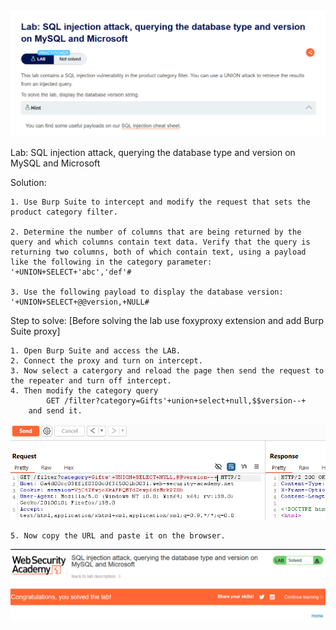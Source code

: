 ![Lab title](image.png)

Lab: SQL injection attack, querying the database type and version on MySQL and Microsoft

Solution: 
    
    1. Use Burp Suite to intercept and modify the request that sets the product category filter.

    2. Determine the number of columns that are being returned by the query and which columns contain text data. Verify that the query is returning two columns, both of which contain text, using a payload like the following in the category parameter:
    '+UNION+SELECT+'abc','def'#

    3. Use the following payload to display the database version:
    '+UNION+SELECT+@@version,+NULL#

Step to solve: [Before solving the lab use foxyproxy extension and add Burp Suite proxy]

    1. Open Burp Suite and access the LAB.
    2. Connect the proxy and turn on intercept.
    3. Now select a catergory and reload the page then send the request to the repeater and turn off intercept.
    4. Then modify the category query 
            GET /filter?category=Gifts'+union+select+null,$$version--+
        and send it.

![modification of the query](image-1.png)

    5. Now copy the URL and paste it on the browser. 

![solved](image-2.png)

